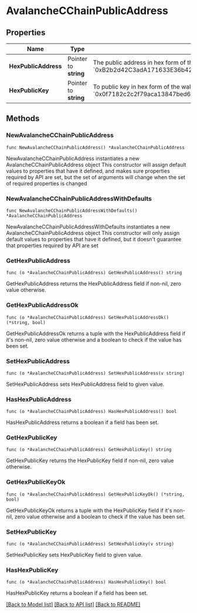 # AvalancheCChainPublicAddress

## Properties

Name | Type | Description | Notes
------------ | ------------- | ------------- | -------------
**HexPublicAddress** | Pointer to **string** | The public address in hex form of the wallet. This is commonly used in Ethereum, Binance, and Avalanche C-Chain. (e.g., &#x60;0xB2b2d42C3adA171633E36b427F062f85A642F453&#x60;)  | [optional] 
**HexPublicKey** | Pointer to **string** | To public key in hex form of the wallet. This is hashed to get the hex public address. (e.g., &#x60;0x0f7182c2c2f79aca13847bed68c67662c021df868ee5d20a78df6095e4cd162610c63ec9050989a3755a18255cdd707e50678bfd762db3f0feea647610e974c4&#x60;)  | [optional] 

## Methods

### NewAvalancheCChainPublicAddress

`func NewAvalancheCChainPublicAddress() *AvalancheCChainPublicAddress`

NewAvalancheCChainPublicAddress instantiates a new AvalancheCChainPublicAddress object
This constructor will assign default values to properties that have it defined,
and makes sure properties required by API are set, but the set of arguments
will change when the set of required properties is changed

### NewAvalancheCChainPublicAddressWithDefaults

`func NewAvalancheCChainPublicAddressWithDefaults() *AvalancheCChainPublicAddress`

NewAvalancheCChainPublicAddressWithDefaults instantiates a new AvalancheCChainPublicAddress object
This constructor will only assign default values to properties that have it defined,
but it doesn't guarantee that properties required by API are set

### GetHexPublicAddress

`func (o *AvalancheCChainPublicAddress) GetHexPublicAddress() string`

GetHexPublicAddress returns the HexPublicAddress field if non-nil, zero value otherwise.

### GetHexPublicAddressOk

`func (o *AvalancheCChainPublicAddress) GetHexPublicAddressOk() (*string, bool)`

GetHexPublicAddressOk returns a tuple with the HexPublicAddress field if it's non-nil, zero value otherwise
and a boolean to check if the value has been set.

### SetHexPublicAddress

`func (o *AvalancheCChainPublicAddress) SetHexPublicAddress(v string)`

SetHexPublicAddress sets HexPublicAddress field to given value.

### HasHexPublicAddress

`func (o *AvalancheCChainPublicAddress) HasHexPublicAddress() bool`

HasHexPublicAddress returns a boolean if a field has been set.

### GetHexPublicKey

`func (o *AvalancheCChainPublicAddress) GetHexPublicKey() string`

GetHexPublicKey returns the HexPublicKey field if non-nil, zero value otherwise.

### GetHexPublicKeyOk

`func (o *AvalancheCChainPublicAddress) GetHexPublicKeyOk() (*string, bool)`

GetHexPublicKeyOk returns a tuple with the HexPublicKey field if it's non-nil, zero value otherwise
and a boolean to check if the value has been set.

### SetHexPublicKey

`func (o *AvalancheCChainPublicAddress) SetHexPublicKey(v string)`

SetHexPublicKey sets HexPublicKey field to given value.

### HasHexPublicKey

`func (o *AvalancheCChainPublicAddress) HasHexPublicKey() bool`

HasHexPublicKey returns a boolean if a field has been set.


[[Back to Model list]](../README.md#documentation-for-models) [[Back to API list]](../README.md#documentation-for-api-endpoints) [[Back to README]](../README.md)


